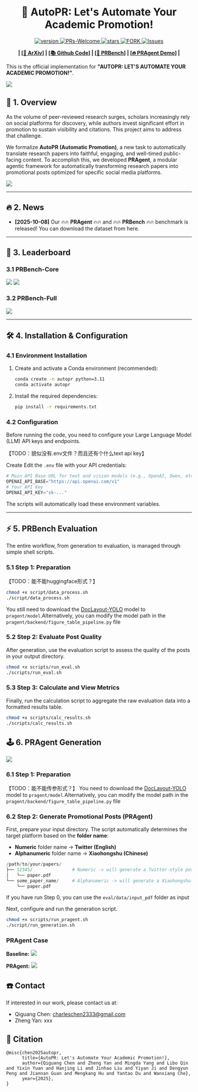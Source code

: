 <p align="center">
<h1 align="center"> 🎉 AutoPR: Let's Automate Your Academic Promotion!</h1>
</p>
<p align="center">
  	<a href="https://github.com/LightChen233/AutoPR">
      <img alt="version" src="https://img.shields.io/badge/version-v0.0.1-blue?color=FF8000?color=009922" />
    </a>
    <a href="ttps://github.com/LightChen233/AutoPR">
       <img alt="PRs-Welcome" src="https://img.shields.io/badge/PRs-Welcome-blue" />
  	</a>
   	<a href="https://github.com/LightChen233/AutoPR/stargazers">
       <img alt="stars" src="https://img.shields.io/github/stars/LightChen233/AutoPR" />
  	</a>
  	<a href="https://github.com/LightChen233/AutoPR/network/members">
       <img alt="FORK" src="https://img.shields.io/github/forks/LightChen233/AutoPR?color=FF8000" />
  	</a>
    <a href="https://github.com/LightChen233/AutoPR/issues">
      <img alt="Issues" src="https://img.shields.io/github/issues/LightChen233/AutoPR?color=0088ff"/>
    </a>
    <br />
    
</p>

<p align="center">
  	<b>
    | [<a href="https://arxiv.org/abs/XXX">📝 ArXiv</a>] | [<a href="https://github.com/LightChen233/AutoPR">📚 Github Code</a>] | [<a href="https://huggingface.co/datasets/LightChen2333/PRBench">🤗 PRBench</a>] | [<a href="https://huggingface.co/datasets/LightChen2333/PRBench">🔥 PRAgent Demo</a>] |
    </b>
    <br />
</p>


This is the official implementation for **"AUTOPR: LET'S AUTOMATE YOUR ACADEMIC PROMOTION\!"**.

![](assets/images/title.png)

## 👀 1. Overview
As the volume of peer-reviewed research surges, scholars increasingly rely on social platforms for discovery, while authors invest significant effort in promotion to sustain visibility and citations. This project aims to address that challenge.



We formalize **AutoPR (Automatic Promotion)**, a new task to automatically translate research papers into faithful, engaging, and well-timed public-facing content. To accomplish this, we developed **PRAgent**, a modular agentic framework for automatically transforming research papers into promotional posts optimized for specific social media platforms.

![](assets/images/intro.png)

-----

## 🔥 2. News
- **[2025-10-08]** Our 🔥🔥 **PRAgent** 🔥🔥 and 🔥🔥 **PRBench** 🔥🔥 benchmark is released! You can download the dataset from here.


-----

## 🏅 3. Leaderboard

### 3.1 PRBench-Core
![](assets/images/prbench-core.png)
![](assets/images/prbench-core-1.png)

### 3.2 PRBench-Full
![](assets/images/prbench-full.png)

-----

## 🛠️ 4. Installation & Configuration

### 4.1 Environment Installation

1.  Create and activate a Conda environment (recommended):

    ```bash
    conda create -n autopr python=3.11
    conda activate autopr
    ```

2.  Install the required dependencies:

    ```bash
    pip install -r requirements.txt
    ```


### 4.2 Configuration

Before running the code, you need to configure your Large Language Model (LLM) API keys and endpoints.

【TODO：貌似没有.env文件？而且还有个什么text api key】

Create Edit the `.env` file with your API credentials:

```python
# Main API Base URL for text and vision models (e.g., OpenAI, Qwen, etc.)
OPENAI_API_BASE="https://api.openai.com/v1"
# Your API Key
OPENAI_API_KEY="sk-..."
```

The scripts will automatically load these environment variables.

-----

## ⚡ 5. PRBench Evaluation

The entire workflow, from generation to evaluation, is managed through simple shell scripts.

### 5.1 Step 1: Preparation

【TODO：能不能huggingface形式？】
```bash
chmod +x script/data_process.sh
./script/data_process.sh
```

You still need to download the [DocLayout-YOLO](https://huggingface.co/juliozhao/DocLayout-YOLO-DocStructBench/blob/main/doclayout_yolo_docstructbench_imgsz1024.pt) model to ``pragent/model``.Alternatively, you can modify the model path in the ``pragent/backend/figure_table_pipeline.py`` file

### 5.2 Step 2: Evaluate Post Quality

After generation, use the evaluation script to assess the quality of the posts in your output directory.

```bash
chmod +x scripts/run_eval.sh
./scripts/run_eval.sh
```

### 5.3 Step 3: Calculate and View Metrics

Finally, run the calculation script to aggregate the raw evaluation data into a formatted results table.

```bash
chmod +x scripts/calc_results.sh
./scripts/calc_results.sh
```

## 🕹️ 6. PRAgent Generation

![](assets/images/pragent.png)
### 6.1 Step 1: Preparation

【TODO：能不能传参形式？】
You need to download the [DocLayout-YOLO](https://huggingface.co/juliozhao/DocLayout-YOLO-DocStructBench/blob/main/doclayout_yolo_docstructbench_imgsz1024.pt) model to ``pragent/model``.Alternatively, you can modify the model path in the ``pragent/backend/figure_table_pipeline.py`` file

### 6.2 Step 2: Generate Promotional Posts (PRAgent)



First, prepare your input directory. The script automatically determines the target platform based on the **folder name**:

* **Numeric** folder name -\> **Twitter (English)**
* **Alphanumeric** folder name -\> **Xiaohongshu (Chinese)**

<!-- end list -->

```python
/path/to/your/papers/
├── 12345/               # Numeric -> will generate a Twitter-style post in English
│   └── paper.pdf
└── some_paper_name/     # Alphanumeric -> will generate a Xiaohongshu-style post in Chinese
    └── paper.pdf
```

If you have run Step 0, you can use the ``eval/data/input_pdf`` folder as input

Next, configure and run the generation script.
```bash
chmod +x scripts/run_pragent.sh
./script/run_generation.sh
```


### PRAgent Case
**Baseline:**
![](assets/images/case-1.png)

**PRAgent:**
![](assets/images/case-2.png)

## ☎️ Contact
If interested in our work, please contact us at:
- Qiguang Chen: charleschen2333@gmail.com
- Zheng Yan: xxx

## 🎁 Citation
```
@misc{chen2025autopr,
      title={AutoPR: Let's Automate Your Academic Promotion!}, 
      author={Qiguang Chen and Zheng Yan and Mingda Yang and Libo Qin and Yixin Yuan and Hanjing Li and Jinhao Liu and Yiyan Ji and Dengyun Peng and Jiannan Guan and Mengkang Hu and Yantao Du and Wanxiang Che},
      year={2025},
}
```
